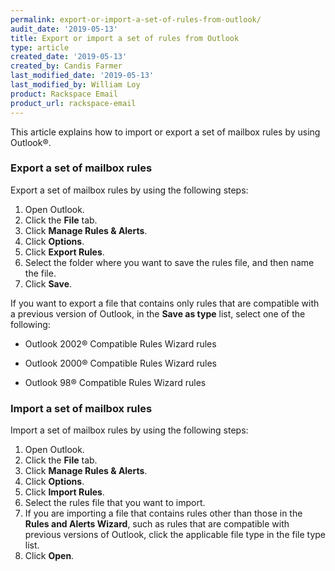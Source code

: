 ```yaml
---
permalink: export-or-import-a-set-of-rules-from-outlook/
audit_date: '2019-05-13'
title: Export or import a set of rules from Outlook
type: article
created_date: '2019-05-13'
created_by: Candis Farmer
last_modified_date: '2019-05-13'
last_modified_by: William Loy
product: Rackspace Email
product_url: rackspace-email
---
```


This article explains how to import or export a set of mailbox rules by using Outlook&reg;.

### Export a set of mailbox rules

Export a set of mailbox rules by using the following steps:

1. Open Outlook.
2. Click the **File** tab.
3. Click **Manage Rules & Alerts**.
4. Click **Options**.
5. Click **Export Rules**.
6. Select the folder where you want to save the rules file, and then name the file.
7. Click **Save**.

If you want to export a file that contains only rules that are compatible with a previous version of Outlook, in the **Save as type** list, select one of the following:

 - Outlook 2002&reg; Compatible Rules Wizard rules

 - Outlook 2000&reg; Compatible Rules Wizard rules
 
 - Outlook 98&reg; Compatible Rules Wizard rules

### Import a set of mailbox rules

Import a set of mailbox rules by using the following steps:

1. Open Outlook.
2. Click the **File** tab.
3. Click **Manage Rules & Alerts**.
4. Click **Options**.
5. Click **Import Rules**.
6. Select the rules file that you want to import.
7. If you are importing a file that contains rules other than those in the **Rules and Alerts Wizard**, such as rules that are compatible with previous versions of Outlook, click the applicable file type in the file type list.
8. Click **Open**.
